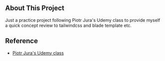 ## About This Project

Just a practice project following Piotr Jura's Udemy class to provide myself a quick concept review to tailwindcss and blade template etc.

## Reference
- [Piotr Jura's Udemy class](https://github.com/piotr-jura-udemy/laravel-course-2023/tree/master)




